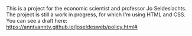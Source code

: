 This is a project for the economic scientist and professor Jo Seldeslachts. The project is still a work in progress, for which I'm using HTML and CSS.
You can see a draft here: https://anntvanntv.github.io/joseldesweb/policy.html#

